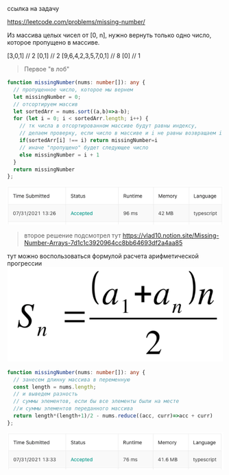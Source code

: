 ссылка на задачу 

https://leetcode.com/problems/missing-number/

Из массива целых чисел от [0, n], нужно вернуть только одно число, которое пропущено в массиве.

[3,0,1] // 2
[0,1] // 2
[9,6,4,2,3,5,7,0,1] // 8
[0] // 1

> Первое "в лоб"

```ts
function missingNumber(nums: number[]): any {
  // пропущенное число, которое мы вернем
  let missingNumber = 0;
  // отсортируем массив
  let sortedArr = nums.sort((a,b)=>a-b);
  for (let i = 0; i < sortedArr.length; i++) {
    // тк числа в отсортированном массиве будут равны индексу,
    // делаем проверку, если число в массиве и i не равны возвращаем i
    if(sortedArr[i] !== i) return missingNumber=i
    // иначе "пропущено" будет следующее число
    else missingNumber = i + 1
  }
  return missingNumber
};
```

![в лоб](../../screenshots/2.%20Missing%20Number/v1_forhead.png "в лоб")

> второе решение подсмотрел тут 
> https://vlad10.notion.site/Missing-Number-Arrays-7d1c1c3920964cc8bb64693df2a4aa85

тут можно воспользоваться формулой расчета арифметической прогрессии
![арифметическая прогрессия](../../screenshots/2.%20Missing%20Number/v2_arithmetic_progression.png "арифметическая прогрессия")
```ts
function missingNumber(nums: number[]): any {
  // занесем длинну массива в переменную
  const length = nums.length;
  // и выведем разность 
  // суммы элементов, если бы все элементы были на месте 
  //и суммы элементов переданного массива
  return length*(length+1)/2 - nums.reduce((acc, curr)=>acc + curr)
};
```

![через арифметическая прогрессия](../../screenshots/2.%20Missing%20Number/v2_sum_of_elements.png "через арифметическая прогрессия")

